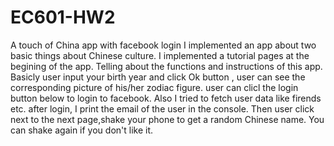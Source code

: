 # EC601-HW2
A touch of China app with facebook login
I implemented an app about two basic things about Chinese culture.
I implemented a tutorial pages at the begining of the app. Telling about the functions and instructions of this app.
Basicly user input your birth year and click Ok button , user can see the corresponding picture of his/her zodiac figure. user can clicl the login button below to login to facebook. Also I tried to fetch user data like firends etc. after login, I print the email of the user in the console. Then user click next to the next page,shake your phone to get a random Chinese name. You can shake again if you don't like it.
